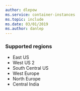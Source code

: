 ```yaml
---
author: dlepow
ms.service: container-instances
ms.topic: include
ms.date: 03/01/2019
ms.author: danlep
---
```

### Supported regions

* East US 
* West US 2 
* South Central US 
* West Europe 
* North Europe
* Central India 